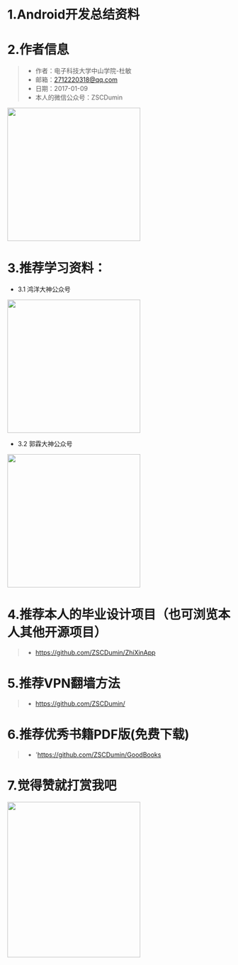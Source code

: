 # 1.Android开发总结资料

# 2.作者信息
>+ 作者：电子科技大学中山学院-杜敏
>+ 邮箱：2712220318@qq.com
>+ 日期：2017-01-09
>+ 本人的微信公众号：ZSCDumin
<img src='https://raw.githubusercontent.com/ZSCDumin/AndroidDevelopmentSummary/master/%E4%B8%A4%E4%BD%8DAndroid%E5%A4%A7%E7%A5%9E%E5%BE%AE%E4%BF%A1%E5%85%AC%E4%BC%97%E5%8F%B7/3.jpg' width=300 height=300 />

# 3.推荐学习资料：
- 3.1 鸿洋大神公众号
<img src='https://raw.githubusercontent.com/ZSCDumin/AndroidDevelopmentSummary/master/%E4%B8%A4%E4%BD%8DAndroid%E5%A4%A7%E7%A5%9E%E5%BE%AE%E4%BF%A1%E5%85%AC%E4%BC%97%E5%8F%B7/1.jpg' width=300 height=300 />

- 3.2 郭霖大神公众号
<img src='https://raw.githubusercontent.com/ZSCDumin/AndroidDevelopmentSummary/master/%E4%B8%A4%E4%BD%8DAndroid%E5%A4%A7%E7%A5%9E%E5%BE%AE%E4%BF%A1%E5%85%AC%E4%BC%97%E5%8F%B7/2.jpg' width=300 height=300 />

# 4.推荐本人的毕业设计项目（也可浏览本人其他开源项目）
>+ https://github.com/ZSCDumin/ZhiXinApp

# 5.推荐VPN翻墙方法
>+ https://github.com/ZSCDumin/

# 6.推荐优秀书籍PDF版(免费下载)
>+ 'https://github.com/ZSCDumin/GoodBooks

# 7.觉得赞就打赏我吧
<img src='https://github.com/ZSCDumin/ZhiXinApp/raw/master/screenshoot/17.png' width=300 height=350 />
